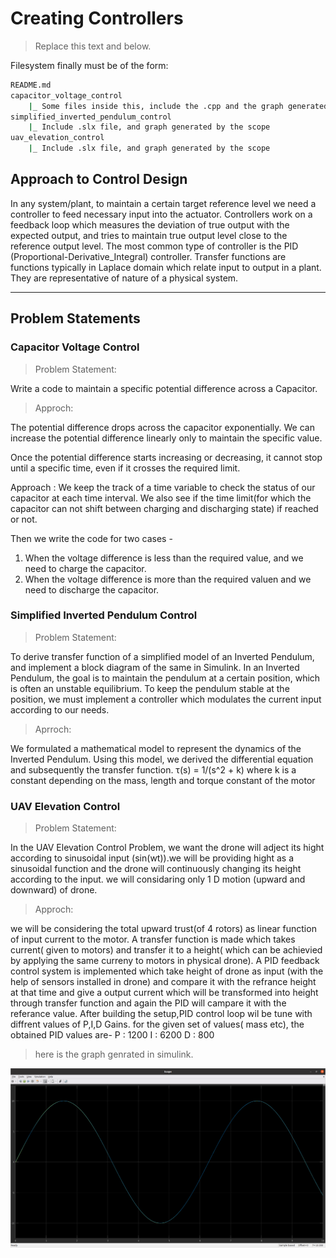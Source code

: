 # Creating Controllers

> Replace this text and below.

Filesystem finally must be of the form:

```bash
README.md
capacitor_voltage_control
    |_ Some files inside this, include the .cpp and the graph generated
simplified_inverted_pendulum_control
    |_ Include .slx file, and graph generated by the scope
uav_elevation_control
    |_ Include .slx file, and graph generated by the scope
```

## Approach to Control Design

In any system/plant, to maintain a certain target reference level we need a controller to feed necessary input into the actuator. Controllers work on a feedback loop which measures the deviation of true output with the expected output, and tries to maintain true output level close to the reference output level. The most common type of controller is the PID (Proportional-Derivative_Integral) controller. Transfer functions are functions typically in Laplace domain which relate input to output in a plant. They are representative of nature of a physical system.

---

## Problem Statements

### Capacitor Voltage Control

> Problem Statement:

Write a code to maintain a specific potential difference across a Capacitor.

> Approch:

The potential difference drops across the capacitor exponentially. We can increase the potential difference linearly only to maintain the specific value.

Once the potential difference starts increasing or decreasing, it cannot stop until a specific time, even if it crosses the required limit.

Approach : We keep the track of a time variable to check the status of our capacitor at each time interval. We also see if the time limit(for which the capacitor can not shift between charging and discharging state) if reached or not.

Then we write the code for two cases -

 1) When the voltage difference is less than the required value, and we need to charge the capacitor.
 2) When the voltage difference is more than the required valuen and we need to discharge the capacitor.

### Simplified Inverted Pendulum Control

> Problem Statement:

To derive transfer function of a simplified model of an Inverted Pendulum, and implement a block diagram of the same in Simulink. In an Inverted Pendulum, the goal is to maintain the pendulum at a certain position, which is often an unstable equilibrium. To keep the pendulum stable at the position, we must implement a controller which modulates the current input according to our needs.

> Aprroch:

We formulated a mathematical model to represent the dynamics of the Inverted Pendulum. Using this model, we derived the differential equation and subsequently the transfer function.
τ(s) = 1/(s^2 + k)
where k is a constant depending on the mass, length and torque constant of the motor

### UAV Elevation Control
>Problem Statement:

In the UAV Elevation Control Problem, we want the drone will adject its hight according to sinusoidal input (sin(wt)).we will be providing hight as a sinusoidal function and the drone will continuously changing its height according to the input. we will considaring only 1 D motion (upward and downward) of drone.

>Approch:

we will be considering the total upward trust(of 4 rotors) as linear function of input current to the motor. A transfer function is made which takes current( given to motors) and transfer it to a height( which can be achievied by applying the same curreny to motors in physical drone). A PID feedback control system is implemented which take height of drone as input (with the help of sensors installed in drone) and compare it with the refrance height at that time and give a output current which will be transformed into height through transfer function and again the PID will campare it with the referance value.
After building the setup,PID control loop wil be tune with diffrent values of P,I,D Gains.
for the given set of values( mass etc), the obtained PID values are-
P : 1200
I : 6200
D : 800

>here is the graph genrated in simulink.

![Graph](./uav_elevation_control/Graph.png)
